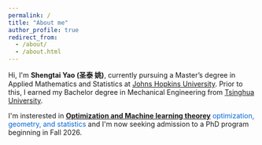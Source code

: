 ```yaml
---
permalink: /
title: "About me"
author_profile: true
redirect_from: 
  - /about/
  - /about.html
---
```


Hi, I'm **Shengtai Yao (圣泰 姚)**, currently pursuing a Master’s degree in Applied Mathematics and Statistics at [Johns Hopkins University](https://www.jhu.edu/). Prior to this, I earned my Bachelor degree in Mechanical Engineering from [Tsinghua University](https://www.tsinghua.edu.cn/en/). 

I'm insterested in [**Optimization and Machine learning theorey**](#) 
 <span style="color: #0366d6; text-decoration: none;">
optimization, geometry, and statistics
</span>
and I'm now seeking admission to a PhD program beginning in Fall 2026.


